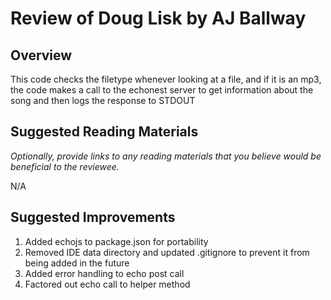 # Review of Doug Lisk by AJ Ballway

## Overview

This code checks the filetype whenever looking at a file, and if it is an mp3, the code makes a call to the echonest server to get information about the song and then logs the response to STDOUT

## Suggested Reading Materials

*Optionally, provide links to any reading materials that you believe would be beneficial to the reviewee.*

N/A

## Suggested Improvements

1. Added echojs to package.json for portability
2. Removed IDE data directory and updated .gitignore to prevent it from being added in the future
3. Added error handling to echo post call
4. Factored out echo call to helper method
